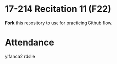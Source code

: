 # 17-214 Recitation 11 (F22)
**Fork** this repository to use for practicing Github flow.

# Attendance
yifanca2
rdolle
